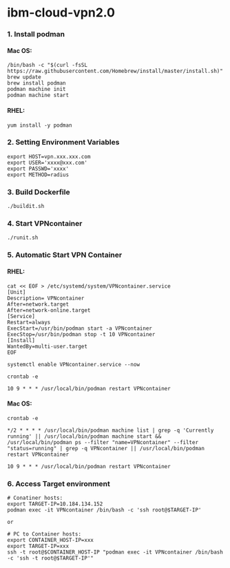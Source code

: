 # ibm-cloud-vpn2.0

### 1. Install podman

#### Mac OS:
~~~
/bin/bash -c "$(curl -fsSL https://raw.githubusercontent.com/Homebrew/install/master/install.sh)"
brew update
brew install podman
podman machine init
podman machine start
~~~

#### RHEL:
~~~
yum install -y podman
~~~

### 2. Setting Environment Variables

```
export HOST=vpn.xxx.xxx.com
export USER='xxxx@xxx.com'
export PASSWD='xxxx'
export METHOD=radius
```

### 3. Build Dockerfile

```
./buildit.sh
```

### 4. Start VPNcontainer

```
./runit.sh 
```


### 5. Automatic Start VPN Container

#### RHEL:
~~~
cat << EOF > /etc/systemd/system/VPNcontainer.service
[Unit]
Description= VPNcontainer
After=network.target
After=network-online.target
[Service]
Restart=always
ExecStart=/usr/bin/podman start -a VPNcontainer
ExecStop=/usr/bin/podman stop -t 10 VPNcontainer
[Install]
WantedBy=multi-user.target
EOF
~~~
~~~
systemctl enable VPNcontainer.service --now
~~~
~~~
crontab -e
~~~
~~~
10 9 * * * /usr/local/bin/podman restart VPNcontainer
~~~

#### Mac OS:
~~~
crontab -e
~~~
~~~
*/2 * * * * /usr/local/bin/podman machine list | grep -q 'Currently running' || /usr/local/bin/podman machine start && /usr/local/bin/podman ps --filter "name=VPNcontainer" --filter "status=running" | grep -q VPNcontainer || /usr/local/bin/podman restart VPNcontainer

10 9 * * * /usr/local/bin/podman restart VPNcontainer
~~~


### 6. Access Target environment
~~~
# Conatiner hosts:
export TARGET-IP=10.184.134.152
podman exec -it VPNcontainer /bin/bash -c 'ssh root@$TARGET-IP'

or

# PC to Container hosts:
export CONTAINER_HOST-IP=xxx
export TARGET-IP=xxx
ssh -t root@$CONTAINER_HOST-IP "podman exec -it VPNcontainer /bin/bash -c 'ssh -t root@$TARGET-IP'"
~~~


